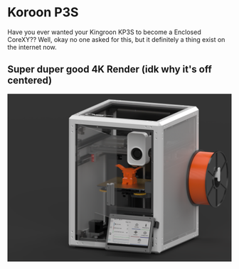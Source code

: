 # Koroon P3S
Have you ever wanted your Kingroon KP3S to become a Enclosed CoreXY??
Well, okay no one asked for this, but it definitely a thing exist on the internet now.

## Super duper good 4K Render (idk why it's off centered)
![Super duper scuff 4K render](https://github.com/cminhl/koroon-p3s/blob/307720f8e889f7721a16b2c877e2cec878aa424c/p3s_4k_render.png)
